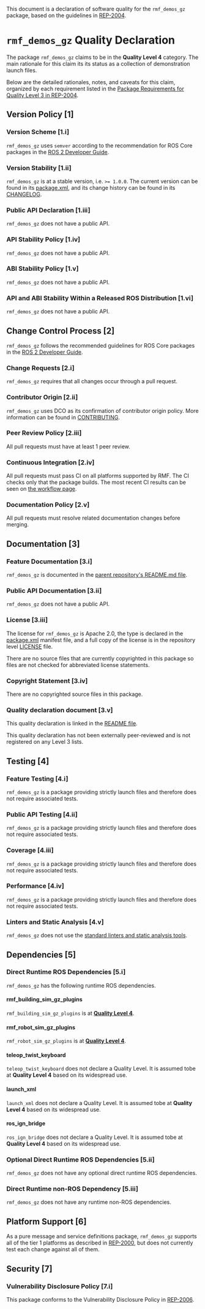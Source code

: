 This document is a declaration of software quality for the `rmf_demos_gz` package, based on the guidelines in [REP-2004](https://www.ros.org/reps/rep-2004.html).

# `rmf_demos_gz` Quality Declaration

The package `rmf_demos_gz` claims to be in the **Quality Level 4** category.
The main rationale for this claim its its status as a collection of demonstration launch files.

Below are the detailed rationales, notes, and caveats for this claim, organized by each requirement listed in the [Package Requirements for Quality Level 3 in REP-2004](https://www.ros.org/reps/rep-2004.html).

## Version Policy [1]

### Version Scheme [1.i]

`rmf_demos_gz` uses `semver` according to the recommendation for ROS Core packages in the [ROS 2 Developer Guide](https://index.ros.org/doc/ros2/Contributing/Developer-Guide/#versioning).

### Version Stability [1.ii]

`rmf_demos_gz` is at a stable version, i.e. `>= 1.0.0`.
The current version can be found in its [package.xml](package.xml), and its change history can be found in its [CHANGELOG](CHANGELOG.rst).

### Public API Declaration [1.iii]

`rmf_demos_gz` does not have a public API.

### API Stability Policy [1.iv]

`rmf_demos_gz` does not have a public API.

### ABI Stability Policy [1.v]

`rmf_demos_gz` does not have a public API.

### API and ABI Stability Within a Released ROS Distribution [1.vi]

`rmf_demos_gz` does not have a public API.

## Change Control Process [2]

`rmf_demos_gz` follows the recommended guidelines for ROS Core packages in the [ROS 2 Developer Guide](https://index.ros.org/doc/ros2/Contributing/Developer-Guide/#package-requirements).

### Change Requests [2.i]

`rmf_demos_gz` requires that all changes occur through a pull request.

### Contributor Origin [2.ii]

`rmf_demos_gz` uses DCO as its confirmation of contributor origin policy. More information can be found in [CONTRIBUTING](../CONTRIBUTING.md).

### Peer Review Policy [2.iii]

All pull requests must have at least 1 peer review.

### Continuous Integration [2.iv]

All pull requests must pass CI on all platforms supported by RMF.
The CI checks only that the package builds.
The most recent CI results can be seen on [the workflow page](https://github.com/open-rmf/rmf_demos/actions).

### Documentation Policy [2.v]

All pull requests must resolve related documentation changes before merging.

## Documentation [3]

### Feature Documentation [3.i]

`rmf_demos_gz` is documented in the [parent repository's README.md file](../README.md).

### Public API Documentation [3.ii]

`rmf_demos_gz` does not have a public API.

### License [3.iii]

The license for `rmf_demos_gz` is Apache 2.0, the type is declared in the [package.xml](package.xml) manifest file, and a full copy of the license is in the repository level [LICENSE](../LICENSE) file.

There are no source files that are currently copyrighted in this package so files are not checked for abbreviated license statements.

### Copyright Statement [3.iv]

There are no copyrighted source files in this package.

### Quality declaration document [3.v]

This quality declaration is linked in the [README file](README.md).

This quality declaration has not been externally peer-reviewed and is not registered on any Level 3 lists.

## Testing [4]

### Feature Testing [4.i]

`rmf_demos_gz` is a package providing strictly launch files and therefore does not require associated tests.

### Public API Testing [4.ii]

`rmf_demos_gz` is a package providing strictly launch files and therefore does not require associated tests.

### Coverage [4.iii]

`rmf_demos_gz` is a package providing strictly launch files and therefore does not require associated tests.

### Performance [4.iv]

`rmf_demos_gz` is a package providing strictly launch files and therefore does not require associated tests.

### Linters and Static Analysis [4.v]

`rmf_demos_gz` does not use the [standard linters and static analysis tools](https://index.ros.org/doc/ros2/Contributing/Developer-Guide/#linters).

## Dependencies [5]

### Direct Runtime ROS Dependencies [5.i]

`rmf_demos_gz` has the following runtime ROS dependencies.

#### rmf_building_sim_gz_plugins

`rmf_building_sim_gz_plugins` is at [**Quality Level 4**](https://github.com/open-rmf/rmf_simulation/blob/main/rmf_building_sim_gz_plugins/QUALITY_DECLARATION.md).

#### rmf_robot_sim_gz_plugins

`rmf_robot_sim_gz_plugins` is at [**Quality Level 4**](https://github.com/open-rmf/rmf_simulation/blob/main/rmf_robot_sim_gz_plugins/QUALITY_DECLARATION.md).

#### teleop_twist_keyboard

`teleop_twist_keyboard` does not declare a Quality Level.
It is assumed tobe at **Quality Level 4** based on its widespread use.

#### launch_xml

`launch_xml` does not declare a Quality Level.
It is assumed tobe at **Quality Level 4** based on its widespread use.

#### ros_ign_bridge

`ros_ign_bridge` does not declare a Quality Level.
It is assumed tobe at **Quality Level 4** based on its widespread use.

### Optional Direct Runtime ROS Dependencies [5.ii]

`rmf_demos_gz` does not have any optional direct runtime ROS dependencies.

### Direct Runtime non-ROS Dependency [5.iii]

`rmf_demos_gz` does not have any runtime non-ROS dependencies.

## Platform Support [6]

As a pure message and service definitions package, `rmf_demos_gz` supports all of the tier 1 platforms as described in [REP-2000](https://www.ros.org/reps/rep-2000.html#support-tiers), but does not currently test each change against all of them.

## Security [7]

### Vulnerability Disclosure Policy [7.i]

This package conforms to the Vulnerability Disclosure Policy in [REP-2006](https://www.ros.org/reps/rep-2006.html).

